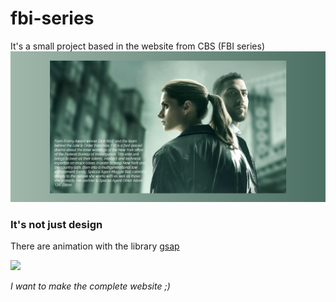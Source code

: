 # fbi-series
It's a small project based in the website from CBS (FBI series)
<img src="https://github.com/CauaS1/fbi-series/blob/master/project.png" />

### It's not just design
There are animation with the library <a href="https://cdnjs.com/libraries/gsap/2.1.3">gsap</a>

<img src="https://github.com/CauaS1/fbi-series/blob/master/demonstration.gif" />

<i>I want to make the complete website ;)<i/>
